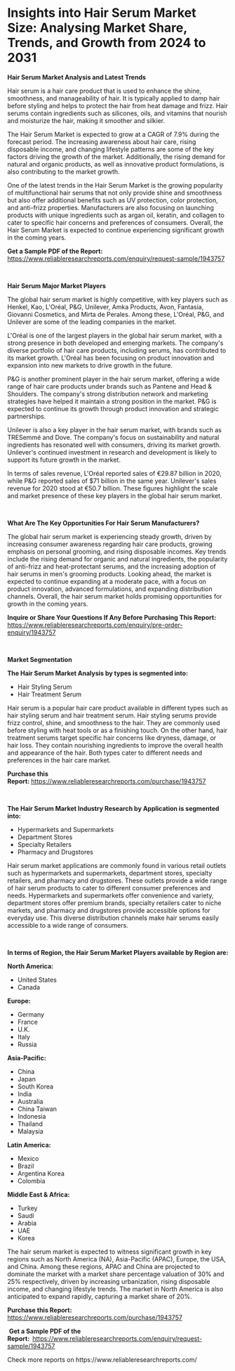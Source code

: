 <p><h1>Insights into Hair Serum Market Size: Analysing Market Share, Trends, and Growth from 2024 to 2031</h1></p><p><strong>Hair Serum Market Analysis and Latest Trends</strong></p>
<p><p>Hair serum is a hair care product that is used to enhance the shine, smoothness, and manageability of hair. It is typically applied to damp hair before styling and helps to protect the hair from heat damage and frizz. Hair serums contain ingredients such as silicones, oils, and vitamins that nourish and moisturize the hair, making it smoother and silkier.</p><p>The Hair Serum Market is expected to grow at a CAGR of 7.9% during the forecast period. The increasing awareness about hair care, rising disposable income, and changing lifestyle patterns are some of the key factors driving the growth of the market. Additionally, the rising demand for natural and organic products, as well as innovative product formulations, is also contributing to the market growth.</p><p>One of the latest trends in the Hair Serum Market is the growing popularity of multifunctional hair serums that not only provide shine and smoothness but also offer additional benefits such as UV protection, color protection, and anti-frizz properties. Manufacturers are also focusing on launching products with unique ingredients such as argan oil, keratin, and collagen to cater to specific hair concerns and preferences of consumers. Overall, the Hair Serum Market is expected to continue experiencing significant growth in the coming years.</p></p>
<p><strong>Get a Sample PDF of the Report:&nbsp;</strong> <a href="https://www.reliableresearchreports.com/enquiry/request-sample/1943757">https://www.reliableresearchreports.com/enquiry/request-sample/1943757</a></p>
<p>&nbsp;</p>
<p><strong>Hair Serum Major Market Players</strong></p>
<p><p>The global hair serum market is highly competitive, with key players such as Henkel, Kao, L'Oréal, P&G, Unilever, Amka Products, Avon, Fantasia, Giovanni Cosmetics, and Mirta de Perales. Among these, L'Oréal, P&G, and Unilever are some of the leading companies in the market.</p><p>L'Oréal is one of the largest players in the global hair serum market, with a strong presence in both developed and emerging markets. The company's diverse portfolio of hair care products, including serums, has contributed to its market growth. L'Oréal has been focusing on product innovation and expansion into new markets to drive growth in the future.</p><p>P&G is another prominent player in the hair serum market, offering a wide range of hair care products under brands such as Pantene and Head & Shoulders. The company's strong distribution network and marketing strategies have helped it maintain a strong position in the market. P&G is expected to continue its growth through product innovation and strategic partnerships.</p><p>Unilever is also a key player in the hair serum market, with brands such as TRESemmé and Dove. The company's focus on sustainability and natural ingredients has resonated well with consumers, driving its market growth. Unilever's continued investment in research and development is likely to support its future growth in the market.</p><p>In terms of sales revenue, L'Oréal reported sales of €29.87 billion in 2020, while P&G reported sales of $71 billion in the same year. Unilever's sales revenue for 2020 stood at €50.7 billion. These figures highlight the scale and market presence of these key players in the global hair serum market.</p></p>
<p>&nbsp;</p>
<p><strong>What Are The Key Opportunities For Hair Serum Manufacturers?</strong></p>
<p><p>The global hair serum market is experiencing steady growth, driven by increasing consumer awareness regarding hair care products, growing emphasis on personal grooming, and rising disposable incomes. Key trends include the rising demand for organic and natural ingredients, the popularity of anti-frizz and heat-protectant serums, and the increasing adoption of hair serums in men's grooming products. Looking ahead, the market is expected to continue expanding at a moderate pace, with a focus on product innovation, advanced formulations, and expanding distribution channels. Overall, the hair serum market holds promising opportunities for growth in the coming years.</p></p>
<p><strong>Inquire or Share Your Questions If Any Before Purchasing This Report:</strong> <a href="https://www.reliableresearchreports.com/enquiry/pre-order-enquiry/1943757">https://www.reliableresearchreports.com/enquiry/pre-order-enquiry/1943757</a></p>
<p>&nbsp;</p>
<p><strong>Market Segmentation</strong></p>
<p><strong>The Hair Serum Market Analysis by types is segmented into:</strong></p>
<p><ul><li>Hair Styling Serum</li><li>Hair Treatment Serum</li></ul></p>
<p><p>Hair serum is a popular hair care product available in different types such as hair styling serum and hair treatment serum. Hair styling serums provide frizz control, shine, and smoothness to the hair. They are commonly used before styling with heat tools or as a finishing touch. On the other hand, hair treatment serums target specific hair concerns like dryness, damage, or hair loss. They contain nourishing ingredients to improve the overall health and appearance of the hair. Both types cater to different needs and preferences in the hair care market.</p></p>
<p><strong>Purchase this Report:&nbsp;</strong><a href="https://www.reliableresearchreports.com/purchase/1943757">https://www.reliableresearchreports.com/purchase/1943757</a></p>
<p>&nbsp;</p>
<p><strong>The Hair Serum Market Industry Research by Application is segmented into:</strong></p>
<p><ul><li>Hypermarkets and Supermarkets</li><li>Department Stores</li><li>Specialty Retailers</li><li>Pharmacy and Drugstores</li></ul></p>
<p><p>Hair serum market applications are commonly found in various retail outlets such as hypermarkets and supermarkets, department stores, specialty retailers, and pharmacy and drugstores. These outlets provide a wide range of hair serum products to cater to different consumer preferences and needs. Hypermarkets and supermarkets offer convenience and variety, department stores offer premium brands, specialty retailers cater to niche markets, and pharmacy and drugstores provide accessible options for everyday use. This diverse distribution channels make hair serums easily accessible to a wide range of consumers.</p></p>
<p>&nbsp;</p>
<p><strong>In terms of Region, the Hair Serum Market Players available by Region are:</strong></p>
<p>
    <p> <strong> North America: </strong>
        <ul>
            <li>United States</li>
            <li>Canada</li>
        </ul>
        </p> 
    <p> <strong> Europe: </strong>
        <ul>
            <li>Germany</li>
            <li>France</li>
            <li>U.K.</li>
            <li>Italy</li>
            <li>Russia</li>
        </ul>
        </p> 
    <p> <strong> Asia-Pacific: </strong>
        <ul>
            <li>China</li>
            <li>Japan</li>
            <li>South Korea</li>
            <li>India</li>
            <li>Australia</li>
            <li>China Taiwan</li>
            <li>Indonesia</li>
            <li>Thailand</li>
            <li>Malaysia</li>
        </ul>
        </p> 
    <p> <strong> Latin America: </strong>
        <ul>
            <li>Mexico</li>
            <li>Brazil</li>
            <li>Argentina Korea</li>
            <li>Colombia</li>
        </ul>
        </p> 
    <p> <strong> Middle East & Africa: </strong>
        <ul>
            <li>Turkey</li>
            <li>Saudi</li>
            <li>Arabia</li>
            <li>UAE</li>
            <li>Korea</li>
        </ul>
    </p>
    </p>
<p><p>The hair serum market is expected to witness significant growth in key regions such as North America (NA), Asia-Pacific (APAC), Europe, the USA, and China. Among these regions, APAC and China are projected to dominate the market with a market share percentage valuation of 30% and 25% respectively, driven by increasing urbanization, rising disposable income, and changing lifestyle trends. The market in North America is also anticipated to expand rapidly, capturing a market share of 20%.</p></p>
<p><strong>Purchase this Report: </strong><a href="https://www.reliableresearchreports.com/purchase/1943757">https://www.reliableresearchreports.com/purchase/1943757</a></p>
<p>&nbsp;<strong>Get a Sample PDF of the Report:&nbsp;&nbsp;</strong><a href="https://www.reliableresearchreports.com/enquiry/request-sample/1943757">https://www.reliableresearchreports.com/enquiry/request-sample/1943757</a></p>
<p><strong></strong></p>
<p>Check more reports on https://www.reliableresearchreports.com/</p>